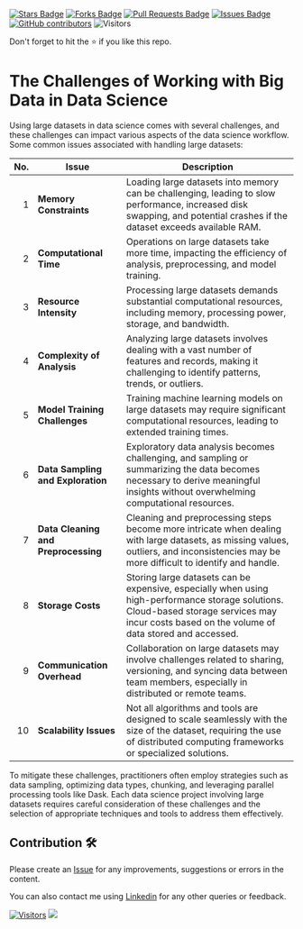 <a href="https://github.com/drshahizan/Python-big-data/stargazers"><img src="https://img.shields.io/github/stars/drshahizan/Python-big-data" alt="Stars Badge"/></a>
<a href="https://github.com/drshahizan/Python-big-data/network/members"><img src="https://img.shields.io/github/forks/drshahizan/Python-big-data" alt="Forks Badge"/></a>
<a href="https://github.com/drshahizan/Python-big-data/pulls"><img src="https://img.shields.io/github/issues-pr/drshahizan/Python-big-data" alt="Pull Requests Badge"/></a>
<a href="https://github.com/drshahizan/Python-big-data/issues"><img src="https://img.shields.io/github/issues/drshahizan/Python-big-data" alt="Issues Badge"/></a>
<a href="https://github.com/drshahizan/Python-big-data/graphs/contributors"><img alt="GitHub contributors" src="https://img.shields.io/github/contributors/drshahizan/Python-big-data?color=2b9348"></a>
![Visitors](https://api.visitorbadge.io/api/visitors?path=https%3A%2F%2Fgithub.com%2Fdrshahizan%2FPython-big-data&labelColor=%23d9e3f0&countColor=%23697689&style=flat)

Don't forget to hit the :star: if you like this repo.

# The Challenges of Working with Big Data in Data Science

Using large datasets in data science comes with several challenges, and these challenges can impact various aspects of the data science workflow. Some common issues associated with handling large datasets:

| **No.** | **Issue**                                | **Description** |
|--------:|------------------------------------------|-------------------------------------------------|
| 1      | **Memory Constraints**                   | Loading large datasets into memory can be challenging, leading to slow performance, increased disk swapping, and potential crashes if the dataset exceeds available RAM.                                        |
| 2      | **Computational Time**                   | Operations on large datasets take more time, impacting the efficiency of analysis, preprocessing, and model training.                                                                                        |
| 3      | **Resource Intensity**                   | Processing large datasets demands substantial computational resources, including memory, processing power, storage, and bandwidth.                                                                            |
| 4      | **Complexity of Analysis**               | Analyzing large datasets involves dealing with a vast number of features and records, making it challenging to identify patterns, trends, or outliers.                                                            |
| 5      | **Model Training Challenges**            | Training machine learning models on large datasets may require significant computational resources, leading to extended training times.                                                                       |
| 6      | **Data Sampling and Exploration**        | Exploratory data analysis becomes challenging, and sampling or summarizing the data becomes necessary to derive meaningful insights without overwhelming computational resources.                                    |
| 7      | **Data Cleaning and Preprocessing**      | Cleaning and preprocessing steps become more intricate when dealing with large datasets, as missing values, outliers, and inconsistencies may be more difficult to identify and handle.                            |
| 8      | **Storage Costs**                        | Storing large datasets can be expensive, especially when using high-performance storage solutions. Cloud-based storage services may incur costs based on the volume of data stored and accessed.             |
| 9      | **Communication Overhead**               | Collaboration on large datasets may involve challenges related to sharing, versioning, and syncing data between team members, especially in distributed or remote teams.                                      |
| 10     | **Scalability Issues**                   | Not all algorithms and tools are designed to scale seamlessly with the size of the dataset, requiring the use of distributed computing frameworks or specialized solutions.                                       |

To mitigate these challenges, practitioners often employ strategies such as data sampling, optimizing data types, chunking, and leveraging parallel processing tools like Dask. Each data science project involving large datasets requires careful consideration of these challenges and the selection of appropriate techniques and tools to address them effectively.

## Contribution 🛠️
Please create an [Issue](https://github.com/drshahizan/Python_EDA/issues) for any improvements, suggestions or errors in the content.

You can also contact me using [Linkedin](https://www.linkedin.com/in/drshahizan/) for any other queries or feedback.

[![Visitors](https://api.visitorbadge.io/api/visitors?path=https%3A%2F%2Fgithub.com%2Fdrshahizan&labelColor=%23697689&countColor=%23555555&style=plastic)](https://visitorbadge.io/status?path=https%3A%2F%2Fgithub.com%2Fdrshahizan)
![](https://hit.yhype.me/github/profile?user_id=81284918)
